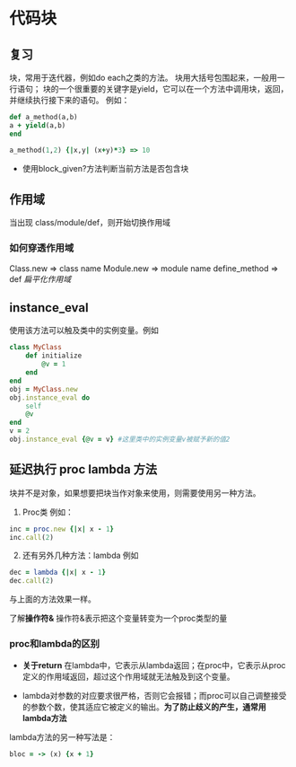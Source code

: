 # 代码块

## 复习

块，常用于迭代器，例如do each之类的方法。
块用大括号包围起来，一般用一行语句；
块的一个很重要的关键字是yield，它可以在一个方法中调用块，返回，并继续执行接下来的语句。
例如：

```ruby
def a_method(a,b)
a + yield(a,b)
end

a_method(1,2) {|x,y| (x+y)*3} => 10
```

- 使用block_given?方法判断当前方法是否包含块

## 作用域

当出现 class/module/def，则开始切换作用域

### 如何穿透作用域

Class.new => class name
Module.new => module name
define_method => def
*扁平化作用域*

## instance_eval

使用该方法可以触及类中的实例变量。例如

```ruby
class MyClass
    def initialize
        @v = 1
    end
end
obj = MyClass.new
obj.instance_eval do
    self
    @v
end
v = 2
obj.instance_eval {@v = v} #这里类中的实例变量v被赋予新的值2
```

## 延迟执行 proc lambda 方法

块并不是对象，如果想要把块当作对象来使用，则需要使用另一种方法。

1. Proc类
  例如：
  
  ```ruby
  inc = proc.new {|x| x - 1}
  inc.call(2)
  ```

2. 还有另外几种方法：lambda
  例如

  ```ruby
  dec = lambda {|x| x - 1}
  dec.call(2)
  ```

  与上面的方法效果一样。

了解**操作符&**
操作符&表示把这个变量转变为一个proc类型的量

### proc和lambda的区别

- **关于return** 在lambda中，它表示从lambda返回；在proc中，它表示从proc定义的作用域返回，超过这个作用域就无法触及到这个变量。

- lambda对参数的对应要求很严格，否则它会报错；而proc可以自己调整接受的参数个数，使其适应它被定义的输出。**为了防止歧义的产生，通常用lambda方法**

lambda方法的另一种写法是：

```ruby
bloc = -> (x) {x + 1}
```
